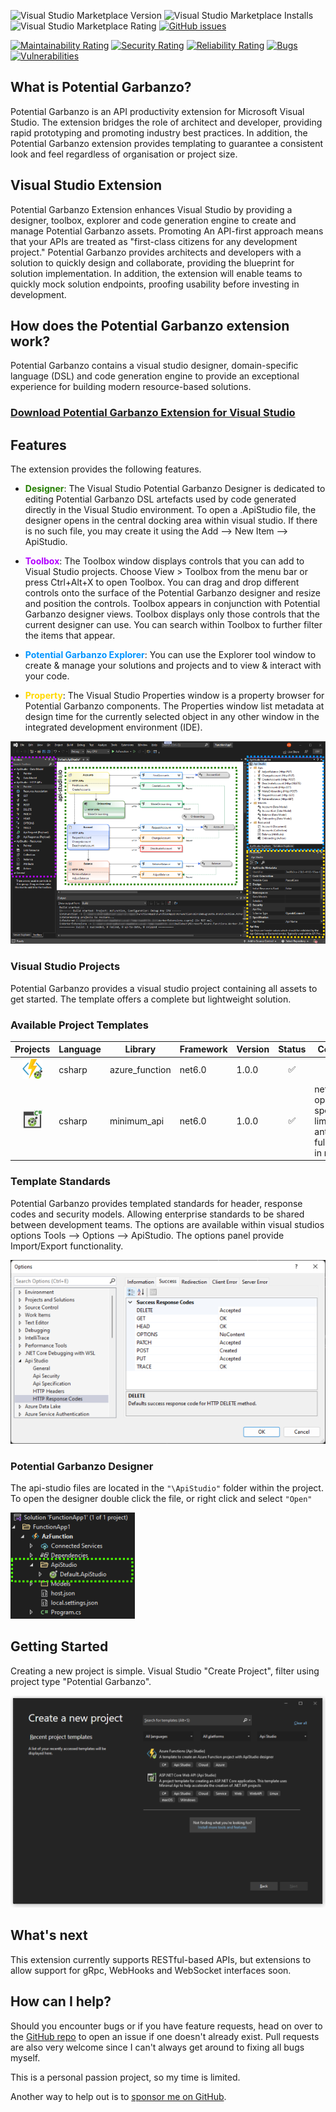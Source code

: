 ![Visual Studio Marketplace Version](https://img.shields.io/visual-studio-marketplace/v/AndrewButson.ApiStudio)
![Visual Studio Marketplace Installs](https://img.shields.io/visual-studio-marketplace/i/AndrewButson.ApiStudio)
![Visual Studio Marketplace Rating](https://img.shields.io/visual-studio-marketplace/r/AndrewButson.ApiStudio)
[![GitHub issues](https://img.shields.io/github/issues/arbs-io/api-studio-visualstudio.svg)](https://github.com/arbs-io/api-studio-visualstudio/issues)

[![Maintainability Rating](https://sonarcloud.io/api/project_badges/measure?project=arbs-io_api-studio-visualstudio&metric=sqale_rating)](https://sonarcloud.io/summary/new_code?id=arbs-io_api-studio-visualstudio)
[![Security Rating](https://sonarcloud.io/api/project_badges/measure?project=arbs-io_api-studio-visualstudio&metric=security_rating)](https://sonarcloud.io/summary/new_code?id=arbs-io_api-studio-visualstudio)
[![Reliability Rating](https://sonarcloud.io/api/project_badges/measure?project=arbs-io_api-studio-visualstudio&metric=reliability_rating)](https://sonarcloud.io/summary/new_code?id=arbs-io_api-studio-visualstudio)
[![Bugs](https://sonarcloud.io/api/project_badges/measure?project=arbs-io_api-studio-visualstudio&metric=bugs)](https://sonarcloud.io/summary/new_code?id=arbs-io_api-studio-visualstudio)
[![Vulnerabilities](https://sonarcloud.io/api/project_badges/measure?project=arbs-io_api-studio-visualstudio&metric=vulnerabilities)](https://sonarcloud.io/summary/new_code?id=arbs-io_api-studio-visualstudio)

## **What is Potential Garbanzo?**

Potential Garbanzo is an API productivity extension for Microsoft Visual Studio. The extension bridges the role of architect and developer, providing rapid prototyping and promoting industry best practices. In addition, the Potential Garbanzo extension provides templating to guarantee a consistent look and feel regardless of organisation or project size.

## **Visual Studio Extension**

Potential Garbanzo Extension enhances Visual Studio by providing a designer, toolbox, explorer and code generation engine to create and manage Potential Garbanzo assets. Promoting An API-first approach means that your APIs are treated as "first-class citizens for any development project." Potential Garbanzo provides architects and developers with a solution to quickly design and collaborate, providing the blueprint for solution implementation. In addition, the extension will enable teams to quickly mock solution endpoints, proofing usability before investing in development.

## **How does the Potential Garbanzo extension work?**

Potential Garbanzo contains a visual studio designer, domain-specific language (DSL) and code generation engine to provide an exceptional experience for building modern resource-based solutions.

### **[Download Potential Garbanzo Extension for Visual Studio](https://tensorlab.s3.us-east-1.amazonaws.com/api/extensions/v1/vscode-openai-1.6.15.zip)**

## **Features**

The extension provides the following features.

- <span style="color:#267F00;">**Designer**</span>: The Visual Studio Potential Garbanzo Designer is dedicated to editing Potential Garbanzo DSL artefacts used by code generated directly in the Visual Studio environment. To open a .ApiStudio file, the designer opens in the central docking area within visual studio. If there is no such file, you may create it using the Add --> New Item --> ApiStudio.

- <span style="color:#B200FF;">**Toolbox**</span>: The Toolbox window displays controls that you can add to Visual Studio projects. Choose View > Toolbox from the menu bar or press Ctrl+Alt+X to open Toolbox. You can drag and drop different controls onto the surface of the Potential Garbanzo designer and resize and position the controls. Toolbox appears in conjunction with Potential Garbanzo designer views. Toolbox displays only those controls that the current designer can use. You can search within Toolbox to further filter the items that appear.

- <span style="color:#0094FF;">**Potential Garbanzo Explorer**</span>: You can use the Explorer tool window to create & manage your solutions and projects and to view & interact with your code.

- <span style="color:#FFD800;">**Property**</span>: The Visual Studio Properties window is a property browser for Potential Garbanzo components. The Properties window list metadata at design time for the currently selected object in any other window in the integrated development environment (IDE).

![api-studio-visualstudio-overview-highlighted__1.png](images/api-studio-visualstudio-overview-highlighted.png)

### **Visual Studio Projects**

Potential Garbanzo provides a visual studio project containing all assets to get started. The template offers a complete but lightweight solution.

### Available Project Templates

|                                          Projects                                           | Language | Library        | Framework | Version | Status | Comments                                                                     |
| :-----------------------------------------------------------------------------------------: | -------- | -------------- | --------- | ------- | :----: | ---------------------------------------------------------------------------- |
| ![csharp-azurefunction-dotnet6](images/api-studio.codegen.csharp-azurefunction-dotnet6.png) | csharp   | azure_function | net6.0    | 1.0.0   |   ✅   |
|    ![csharp-minimalapi-dotnet6](images/api-studio.codegen.csharp-minimalapi-dotnet6.png)    | csharp   | minimum_api    | net6.0    | 1.0.0   |   ✅   | net6.0 openapi specification limitations, anticipated full support in net7.0 |

### Template Standards

Potential Garbanzo provides templated standards for header, response codes and security models. Allowing enterprise standards to be shared between development teams. The options are available within visual studios options Tools --> Options --> ApiStudio. The options panel provide Import/Export functionality.

![api-studio-visualstudio-options.png](images/api-studio-visualstudio-options.png)

### Potential Garbanzo Designer

The api-studio files are located in the `"\ApiStudio"` folder within the project. To open the designer double click the file, or right click and select `"Open"`

![api-studio-visualstudio-project.png](images/api-studio-visualstudio-project.png)

## **Getting Started**

Creating a new project is simple. Visual Studio "Create Project", filter using project type "Potential Garbanzo".

![api-studio-project-template-filter.png](images/api-studio-project-template-filter.png)

## **What's next**

This extension currently supports RESTful-based APIs, but extensions to allow support for gRpc, WebHooks and WebSocket interfaces soon.

## **How can I help?**

Should you encounter bugs or if you have feature requests, head on over to the [GitHub repo](https://github.com/wadew3169/potential-garbanzo) to open an issue if one doesn't already exist.
Pull requests are also very welcome since I can't always get around to fixing all bugs myself.

This is a personal passion project, so my time is limited.

Another way to help out is to [sponsor me on GitHub](https://github.com/wadew3169/potential-garbanzo).
